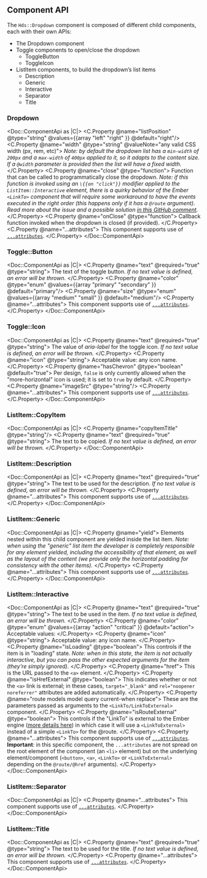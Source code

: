 ## Component API

The `Hds::Dropdown` component is composed of different child components, each with their own APIs:

- The Dropdown component
- Toggle components to open/close the dropdown
    - ToggleButton
    - ToggleIcon
- ListItem components, to build the dropdown’s list items
    - Description
    - Generic
    - Interactive
    - Separator
    - Title

### Dropdown

<Doc::ComponentApi as |C|>
  <C.Property @name="listPosition" @type="string" @values={{array "left" "right" }} @default="right"/>
  <C.Property @name="width" @type="string" @valueNote="any valid CSS width (px, rem, etc)">
    _Note: by default the dropdown list has a `min-width` of `200px` and a `max-width` of `400px` applied to it, so it adapts to the content size. If a `@width` parameter is provided then the list will have a fixed width._
  </C.Property>
  <C.Property @name="close" @type="function">
    Function that can be called to programmatically close the dropdown. _Note: if this function is invoked using an `\{{on "click"}}` modifier applied to the `ListItem::Interactive` element, there is a quirky behavior of the Ember `<LinkTo>` component that will require some workaround to have the events executed in the right order (this happens only if it has a `@route` argument). Read more about the issue and a possible solution [in this GitHub comment](https://github.com/hashicorp/design-system/pull/399#issuecomment-1171186772)._
  </C.Property>
  <C.Property @name="onClose" @type="function">
    Callback function invoked when the dropdown is closed (if provided).
  </C.Property>
  <C.Property @name="...attributes">
    This component supports use of [`...attributes`](https://guides.emberjs.com/release/in-depth-topics/patterns-for-components/#toc_attribute-ordering).
  </C.Property>
</Doc::ComponentApi>

### Toggle::Button

<Doc::ComponentApi as |C|>
  <C.Property @name="text" @required="true" @type="string">
    The text of the toggle button. _If no text value is defined, an error will be thrown._
  </C.Property>
  <C.Property @name="color" @type="enum" @values={{array "primary" "secondary" }} @default="primary"/>
  <C.Property @name="size" @type="enum" @values={{array "medium" "small" }} @default="medium"/>
  <C.Property @name="...attributes">
    This component supports use of [`...attributes`](https://guides.emberjs.com/release/in-depth-topics/patterns-for-components/#toc_attribute-ordering).
  </C.Property>
</Doc::ComponentApi>

### Toggle::Icon

<Doc::ComponentApi as |C|>
  <C.Property @name="text" @required="true" @type="string">
    The value of _aria-label_ for the toggle icon. _If no text value is defined, an error will be thrown._
  </C.Property>
  <C.Property @name="icon" @type="string">
    Acceptable value: any icon name.
  </C.Property>
  <C.Property @name="hasChevron" @type="boolean" @default="true">
    Per design, `false` is only currently allowed when the "more-horizontal" icon is used; it is set to `true` by default.
  </C.Property>
  <C.Property @name="imageSrc" @type="string"/>
  <C.Property @name="...attributes">
    This component supports use of [`...attributes`](https://guides.emberjs.com/release/in-depth-topics/patterns-for-components/#toc_attribute-ordering).
  </C.Property>
</Doc::ComponentApi>

### ListItem::CopyItem

<Doc::ComponentApi as |C|>
  <C.Property @name="copyItemTitle" @type="string"/>
  <C.Property @name="text" @required="true" @type="string">
    The text to be copied. _If no text value is defined, an error will be thrown._
  </C.Property>
</Doc::ComponentApi>

### ListItem::Description

<Doc::ComponentApi as |C|>
  <C.Property @name="text" @required="true" @type="string">
    The text to be used for the description. _If no text value is defined, an error will be thrown._
  </C.Property>
  <C.Property @name="...attributes">
    This component supports use of [`...attributes`](https://guides.emberjs.com/release/in-depth-topics/patterns-for-components/#toc_attribute-ordering).
  </C.Property>
</Doc::ComponentApi>

### ListItem::Generic

<Doc::ComponentApi as |C|>
  <C.Property @name="yield">
    Elements nested within this child component are yielded inside the list item. _Note: when using the "generic" list item the developer is completely responsible for any element yielded, including the accessibility of that element, as well as the layout of the content (we provide only the horizontal padding for consistency with the other items)._
  </C.Property>
  <C.Property @name="...attributes">
    This component supports use of [`...attributes`](https://guides.emberjs.com/release/in-depth-topics/patterns-for-components/#toc_attribute-ordering).
  </C.Property>
</Doc::ComponentApi>

### ListItem::Interactive

<Doc::ComponentApi as |C|>
  <C.Property @name="text" @required="true" @type="string">
    The text to be used in the item. _If no text value is defined, an error will be thrown._
  </C.Property>
  <C.Property @name="color" @type="enum" @values={{array "action" "critical" }} @default="action">
    Acceptable values:
  </C.Property>
  <C.Property @name="icon" @type="string">
    Acceptable value: any icon name.
  </C.Property>
  <C.Property @name="isLoading" @type="boolean">
    This controls if the item is in "loading" state. _Note: when in this state, the item is not actually interactive, but you can pass the other expected arguments for the item (they're simply ignored)._
  </C.Property>
  <C.Property @name="href">
    This is the URL passed to the `<a>` element.
  </C.Property>
  <C.Property @name="isHrefExternal" @type="boolean">
    This indicates whether or not the `<a>` link is external; in these cases, `target="_blank"` and `rel="noopener noreferrer"` attributes are added automatically.
  </C.Property>
  <C.Property @name="route models model query current-when replace">
    These are the parameters passed as arguments to the `<LinkTo/LinkToExternal>` component.
  </C.Property>
  <C.Property @name="isRouteExternal" @type="boolean">
    This controls if the "LinkTo" is external to the Ember engine ([more details here](https://ember-engines.com/docs/link-to-external)) in which case it will use a `<LinkToExternal>` instead of a simple `<LinkTo>` for the @route.
  </C.Property>
  <C.Property @name="...attributes">
    This component supports use of [`...attributes`](https://guides.emberjs.com/release/in-depth-topics/patterns-for-components/#toc_attribute-ordering). **Important**: in this specific component, the `...attributes` are not spread on the root element of the component (an `<li>` element) but on the underlying element/component (`<button>`, `<a>`, `<LinkTo>` or `<LinkToExternal>` depending on the `@route/@href` arguments).
  </C.Property>
</Doc::ComponentApi>

### ListItem::Separator

<Doc::ComponentApi as |C|>
  <C.Property @name="...attributes">
    This component supports use of [`...attributes`](https://guides.emberjs.com/release/in-depth-topics/patterns-for-components/#toc_attribute-ordering).
  </C.Property>
</Doc::ComponentApi>

### ListItem::Title

<Doc::ComponentApi as |C|>
  <C.Property @name="text" @required="true" @type="string">
    The text to be used for the title. _If no text value is defined, an error will be thrown._
  </C.Property>
  <C.Property @name="...attributes">
    This component supports use of [`...attributes`](https://guides.emberjs.com/release/in-depth-topics/patterns-for-components/#toc_attribute-ordering).
  </C.Property>
</Doc::ComponentApi>
